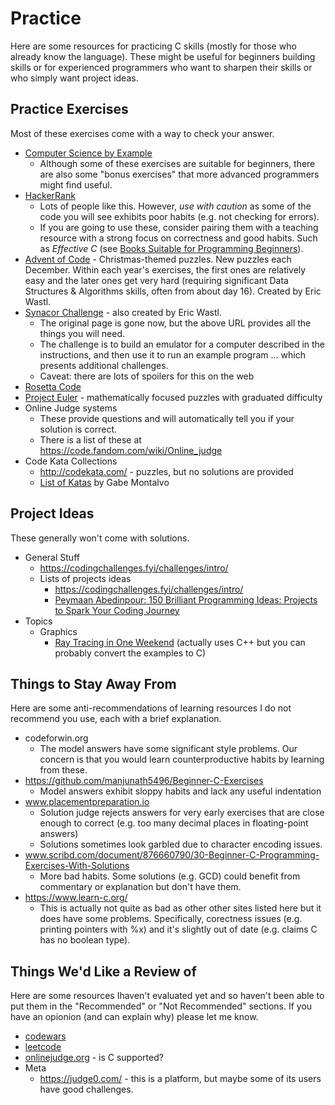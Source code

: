 # Practice

Here are some resources for practicing C skills (mostly for those who
already know the language).  These might be useful for beginners
building skills or for experienced programmers who want to sharpen
their skills or who simply want project ideas.

## Practice Exercises

Most of these exercises come with a way to check your answer.

* [Computer Science by Example](https://cscx.org/)
   * Although some of these exercises are suitable for beginners,
     there are also some "bonus exercises" that more advanced
     programmers might find useful.
* [HackerRank](https://www.hackerrank.com/domains/c)
   * Lots of people like this.  However, *use with caution* as some of
     the code you will see exhibits poor habits (e.g. not checking for
     errors).
   * If you are going to use these, consider pairing them with a
     teaching resource with a strong focus on correctness and good
     habits.  Such as *Effective C* (see [Books Suitable for
     Programming
     Beginners](https://www.reddit.com/r/C_Programming/wiki/index/learning#wiki_books_suitable_for_programming_beginners)).
* [Advent of Code](https://adventofcode.com/) - Christmas-themed
  puzzles.  New puzzles each December.  Within each year's exercises,
  the first ones are relatively easy and the later ones get very hard
  (requiring significant Data Structures & Algorithms skills, often
  from about day 16).  Created by Eric Wastl.
* [Synacor Challenge](https://github.com/Aneurysm9/vm_challenge) -
  also created by Eric Wastl.
   * The original page is gone now, but the above URL provides all the things you will need.
   * The challenge is to build an emulator for a computer described in
     the instructions, and then use it to run an example program
     ... which presents additional challenges.
   * Caveat: there are lots of spoilers for this on the web
* [Rosetta Code](https://rosettacode.org)
* [Project Euler](https://projecteuler.net/) - mathematically focused
  puzzles with graduated difficulty
* Online Judge systems
   * These provide questions and will automatically tell you if your solution is correct.
   * There is a list of these at https://code.fandom.com/wiki/Online_judge
* Code Kata Collections
    * http://codekata.com/ - puzzles, but no solutions are provided
    * [List of Katas](https://github.com/gamontal/awesome-katas) by Gabe Montalvo


## Project Ideas

These generally won't come with solutions.

* General Stuff
   * https://codingchallenges.fyi/challenges/intro/
   * Lists of projects ideas
      * https://codingchallenges.fyi/challenges/intro/
      * [Peymaan Abedinpour: 150 Brilliant Programming Ideas: Projects to Spark Your Coding Journey](https://medium.com/@peymaan.abedinpour/150-brilliant-programming-ideas-projects-to-spark-your-coding-journey-cbc1c106819d)
* Topics
   * Graphics
      * [Ray Tracing in One
        Weekend](https://raytracing.github.io/books/RayTracingInOneWeekend.html)
        (actually uses C++ but you can probably convert the examples
        to C)

## Things to Stay Away From

Here are some anti-recommendations of learning resources I do not
recommend you use, each with a brief explanation.

* codeforwin.org
   * The model answers have some significant style problems.  Our
     concern is that you would learn counterproductive habits by
     learning from these.
* https://github.com/manjunath5496/Beginner-C-Exercises
   * Model answers exhibit sloppy habits and lack any useful
     indentation
* www.placementpreparation.io
   * Solution judge rejects answers for very early exercises that are
     close enough to correct (e.g. too many decimal places in
     floating-point answers)
   * Solutions sometimes look garbled due to character encoding
     issues.
* www.scribd.com/document/876660790/30-Beginner-C-Programming-Exercises-With-Solutions
   * More bad habits.  Some solutions (e.g. GCD) could benefit from
     commentary or explanation but don't have them.
* https://www.learn-c.org/
   * This is actually not quite as bad as other other sites listed
     here but it does have some problems.  Specifically, corectness
     issues (e.g. printing pointers with %x) and it's slightly out of
     date (e.g. claims C has no boolean type).

## Things We'd Like a Review of

Here are some resources Ihaven't evaluated yet and so haven't been
able to put them in the "Recommended" or "Not Recommended" sections.
If you have an opionion (and can explain why) please let me know.

* [codewars](https://www.codewars.com/)
* [leetcode](https://leetcode.com/)
* [onlinejudge.org](https://onlinejudge.org) - is C supported?
* Meta
   * https://judge0.com/ - this is a platform, but maybe some of its
     users have good challenges.
